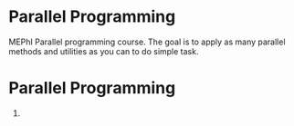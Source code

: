 # Parallel Programming

MEPhI Parallel programming course.
The goal is to apply as many parallel methods and utilities as you can to do simple task.

# Parallel Programming

1. 
